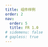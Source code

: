 ```yaml
---
title: 组件样例
order: 2
nav:
  order: 5
  title: FR 1.0
# sidemenu: false
# gapless: true
---
```


<!-- <code src='./index.jsx'  /> -->
<code src='./simple.jsx'  />
